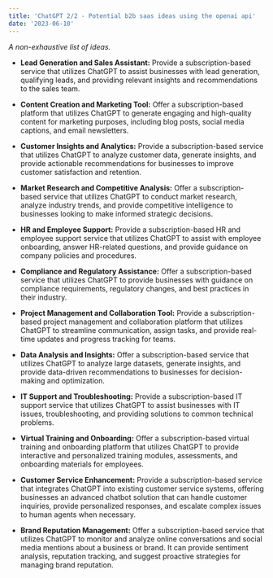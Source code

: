 ```yaml
---
title: 'ChatGPT 2/2 - Potential b2b saas ideas using the openai api'
date: '2023-06-10'
---
```


*A non-exhaustive list of ideas.*

* **Lead Generation and Sales Assistant:** Provide a subscription-based service that utilizes ChatGPT to assist businesses with lead generation, qualifying leads, and providing relevant insights and recommendations to the sales team.

* **Content Creation and Marketing Tool:** Offer a subscription-based platform that utilizes ChatGPT to generate engaging and high-quality content for marketing purposes, including blog posts, social media captions, and email newsletters.

* **Customer Insights and Analytics:** Provide a subscription-based service that utilizes ChatGPT to analyze customer data, generate insights, and provide actionable recommendations for businesses to improve customer satisfaction and retention.

* **Market Research and Competitive Analysis:** Offer a subscription-based service that utilizes ChatGPT to conduct market research, analyze industry trends, and provide competitive intelligence to businesses looking to make informed strategic decisions.

* **HR and Employee Support:** Provide a subscription-based HR and employee support service that utilizes ChatGPT to assist with employee onboarding, answer HR-related questions, and provide guidance on company policies and procedures.

* **Compliance and Regulatory Assistance:** Offer a subscription-based service that utilizes ChatGPT to provide businesses with guidance on compliance requirements, regulatory changes, and best practices in their industry.

* **Project Management and Collaboration Tool:** Provide a subscription-based project management and collaboration platform that utilizes ChatGPT to streamline communication, assign tasks, and provide real-time updates and progress tracking for teams.

* **Data Analysis and Insights:** Offer a subscription-based service that utilizes ChatGPT to analyze large datasets, generate insights, and provide data-driven recommendations to businesses for decision-making and optimization.

* **IT Support and Troubleshooting:** Provide a subscription-based IT support service that utilizes ChatGPT to assist businesses with IT issues, troubleshooting, and providing solutions to common technical problems.

* **Virtual Training and Onboarding:** Offer a subscription-based virtual training and onboarding platform that utilizes ChatGPT to provide interactive and personalized training modules, assessments, and onboarding materials for employees.

* **Customer Service Enhancement:** Provide a subscription-based service that integrates ChatGPT into existing customer service systems, offering businesses an advanced chatbot solution that can handle customer inquiries, provide personalized responses, and escalate complex issues to human agents when necessary.

* **Brand Reputation Management:** Offer a subscription-based service that utilizes ChatGPT to monitor and analyze online conversations and social media mentions about a business or brand. It can provide sentiment analysis, reputation tracking, and suggest proactive strategies for managing brand reputation.